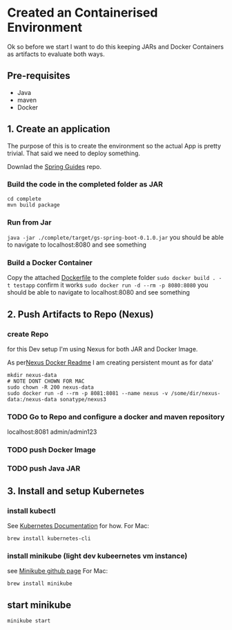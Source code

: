 # Created an Containerised Environment 
Ok so before we start I want to do this keeping JARs and Docker Containers as artifacts to evaluate both ways.
## Pre-requisites
* Java
* maven
* Docker

## 1. Create an application
The purpose of this is to create the environment so the actual App is pretty trivial. That said we need to deploy something.

Downlad the [Spring Guides](https://github.com/spring-guides/gs-spring-boot) repo. 

### Build the code in the completed folder as JAR

```
cd complete
mvn build package
```

### Run from Jar
`java -jar ./complete/target/gs-spring-boot-0.1.0.jar`
you should be able to navigate to localhost:8080 and see something

### Build a Docker Container
Copy the attached [Dockerfile](Dockerfile) to the complete folder
`sudo docker build . -t testapp`
confirm it works
`sudo docker run -d --rm -p 8080:8080`
you should be able to navigate to localhost:8080 and see something
## 2. Push Artifacts to Repo (Nexus)
### create Repo
for this Dev setup I'm using Nexus for both JAR and Docker Image.

As per[Nexus Docker Readme](https://hub.docker.com/r/sonatype/nexus/#persistent-data) I am creating persistent mount as for data'
```
mkdir nexus-data
# NOTE DONT CHOWN FOR MAC
sudo chown -R 200 nexus-data
sudo docker run -d --rm -p 8081:8081 --name nexus -v /some/dir/nexus-data:/nexus-data sonatype/nexus3
```
### TODO Go to Repo and configure a docker and maven repository
localhost:8081
admin/admin123

### TODO push Docker Image
### TODO push Java JAR

## 3. Install and setup Kubernetes
### install kubectl
See [Kubernetes Documentation](https://kubernetes.io/docs/tasks/tools/install-kubectl/#install-kubectl) for how.
For Mac:

`brew install kubernetes-cli`
### install minikube (light dev kubeernetes vm instance)
see [Minikube github page](https://github.com/kubernetes/minikube)
For Mac:

`brew install minikube`

## start minikube
```
minikube start
```



